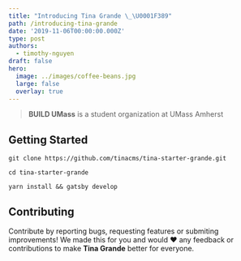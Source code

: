 ```yaml
---
title: "Introducing Tina Grande \_\U0001F389"
path: /introducing-tina-grande
date: '2019-11-06T00:00:00.000Z'
type: post
authors:
  - timothy-nguyen
draft: false
hero:
  image: ../images/coffee-beans.jpg
  large: false
  overlay: true
---
```

> **BUILD UMass** is a student organization at UMass Amherst 

## Getting Started

```shell-session
git clone https://github.com/tinacms/tina-starter-grande.git

cd tina-starter-grande

yarn install && gatsby develop
```

## Contributing

Contribute by reporting bugs, requesting features or submiting improvements! We made this for you and would ❤️ any feedback or contributions to make **Tina Grande** better for everyone.